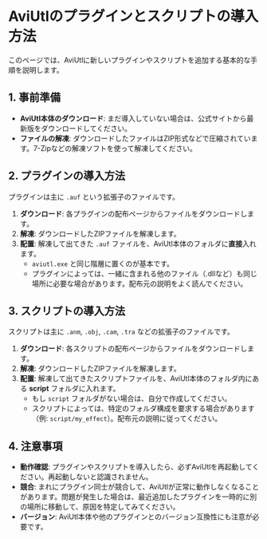 # AviUtlのプラグインとスクリプトの導入方法

このページでは、AviUtlに新しいプラグインやスクリプトを追加する基本的な手順を説明します。

## 1. 事前準備

- **AviUtl本体のダウンロード**: まだ導入していない場合は、公式サイトから最新版をダウンロードしてください。
- **ファイルの解凍**: ダウンロードしたファイルはZIP形式などで圧縮されています。7-Zipなどの解凍ソフトを使って解凍してください。

## 2. プラグインの導入方法

プラグインは主に `.auf` という拡張子のファイルです。

1. **ダウンロード**: 各プラグインの配布ページからファイルをダウンロードします。
2. **解凍**: ダウンロードしたZIPファイルを解凍します。
3. **配置**: 解凍して出てきた `.auf` ファイルを、AviUtl本体のフォルダに**直接**入れます。
    - `aviutl.exe` と同じ階層に置くのが基本です。
    - プラグインによっては、一緒に含まれる他のファイル（.dllなど）も同じ場所に必要な場合があります。配布元の説明をよく読んでください。

## 3. スクリプトの導入方法

スクリプトは主に `.anm`, `.obj`, `.cam`, `.tra` などの拡張子のファイルです。

1. **ダウンロード**: 各スクリプトの配布ページからファイルをダウンロードします。
2. **解凍**: ダウンロードしたZIPファイルを解凍します。
3. **配置**: 解凍して出てきたスクリプトファイルを、AviUtl本体のフォルダ内にある **script** フォルダに入れます。
    - もし `script` フォルダがない場合は、自分で作成してください。
    - スクリプトによっては、特定のフォルダ構成を要求する場合があります（例: `script/my_effect`）。配布元の説明に従ってください。

## 4. 注意事項

- **動作確認**: プラグインやスクリプトを導入したら、必ずAviUtlを再起動してください。再起動しないと認識されません。
- **競合**: まれにプラグイン同士が競合して、AviUtlが正常に動作しなくなることがあります。問題が発生した場合は、最近追加したプラグインを一時的に別の場所に移動して、原因を特定してみてください。
- **バージョン**: AviUtl本体や他のプラグインとのバージョン互換性にも注意が必要です。